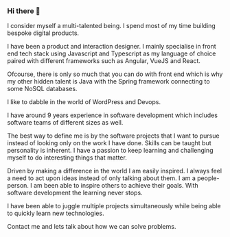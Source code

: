 ### Hi there 👋

I consider myself a multi-talented being. I spend most of my time building bespoke digital products.

I have been a product and interaction designer. I mainly specialise in front end tech stack using Javascript and Typescript as my language of choice paired with different frameworks such as Angular, VueJS and React.

Ofcourse, there is only so much that you can do with front end which is why my other hidden talent is Java with the Spring framework connecting to some NoSQL databases.

I like to dabble in the world of WordPress and Devops.

I have around 9 years experience in software development which includes software teams of different sizes as well.

The best way to define me is by the software projects that I want to pursue instead of looking only on the work I have done. Skills can be taught but personality is inherent. I have a passion to keep learning and challenging myself to do interesting things that matter.

Driven by making a difference in the world I am easily inspired. I always feel a need to act upon ideas instead of only talking about them. I am a people-person. I am been able to inspire others to achieve their goals. With software development the learning never stops.

I have been able to juggle multiple projects simultaneously while being able to quickly learn new technologies.

Contact me and lets talk about how we can solve problems.
<!--
**aksharbhagwandin/aksharbhagwandin** is a ✨ _special_ ✨ repository because its `README.md` (this file) appears on your GitHub profile.

Here are some ideas to get you started:

- 🔭 I’m currently working on ...
- 🌱 I’m currently learning ...
- 👯 I’m looking to collaborate on ...
- 🤔 I’m looking for help with ...
- 💬 Ask me about ...
- 📫 How to reach me: ...
- 😄 Pronouns: ...
- ⚡ Fun fact: ...
-->
